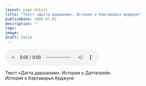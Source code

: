 ```yaml
---
layout: page-detail
title: "Текст «Датта даршанам». История о Картавирья Арджуне"
publishDate: 2008.07.01
description: ""
tags:
image:
draft: false
---
```


<audio title="2008.07.01 - Текст «Датта даршанам». История о Картавирья Арджуне.mp3" src="https://filer-api.advayta.org/v1.0/public/files/73564" controls=""></audio>

 Текст «Датта даршанам». Истории о Даттатрейе.   
 История о Картавирья Арджуне  

  
